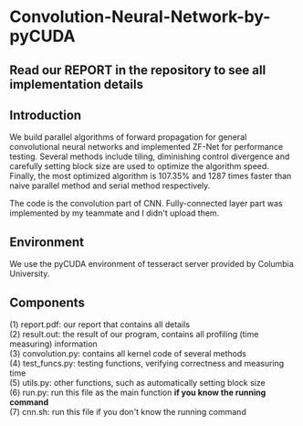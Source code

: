 # Convolution-Neural-Network-by-pyCUDA
## Read our REPORT in the repository to see all implementation details 
## Introduction
We build parallel algorithms of forward propagation for general convolutional neural networks and implemented ZF-Net for performance testing. Several methods include tiling, diminishing control divergence and carefully setting block size are used to optimize the algorithm speed. Finally, the most optimized algorithm is 107.35% and 1287 times faster than naive parallel method and serial method respectively.

The code is the convolution part of CNN. Fully-connected layer part was implemented by my teammate and I didn't upload them.
## Environment
We use the pyCUDA environment of tesseract server provided by Columbia University.
## Components
(1) report.pdf: our report that contains all details  
(2) result.out: the result of our program, contains all profiling (time measuring) information  
(3) convolution.py: contains all kernel code of several methods  
(4) test_funcs.py: testing functions, verifying correctness and measuring time  
(5) utils.py: other functions, such as automatically setting block size  
(6) run.py: run this file as the main function **if you know the running command**  
(7) cnn.sh: run this file if you don't know the running command  
